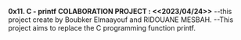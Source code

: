 **0x11. C - printf**
**COLABORATION PROJECT : <<2023/04/24>>**
--this project create by Boubker Elmaayouf and RIDOUANE MESBAH.
--This project aims to replace the C programming function printf.
